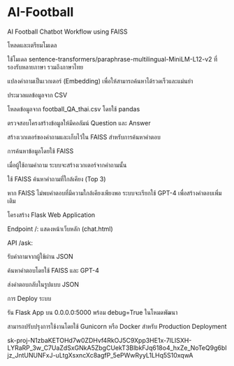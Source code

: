 # AI-Football
AI Football Chatbot Workflow using FAISS

โหลดและเตรียมโมเดล

ใช้โมเดล sentence-transformers/paraphrase-multilingual-MiniLM-L12-v2 ที่รองรับหลายภาษา รวมถึงภาษาไทย

แปลงคำถามเป็นเวกเตอร์ (Embedding) เพื่อให้สามารถค้นหาได้รวดเร็วและแม่นยำ

ประมวลผลข้อมูลจาก CSV

โหลดข้อมูลจาก football_QA_thai.csv โดยใช้ pandas

ตรวจสอบโครงสร้างข้อมูลให้มีคอลัมน์ Question และ Answer

สร้างเวกเตอร์ของคำถามและเก็บไว้ใน FAISS สำหรับการค้นหาคำตอบ

การค้นหาข้อมูลโดยใช้ FAISS

เมื่อผู้ใช้ถามคำถาม ระบบจะสร้างเวกเตอร์จากคำถามนั้น

ใช้ FAISS ค้นหาคำถามที่ใกล้เคียง (Top 3)

หาก FAISS ไม่พบคำตอบที่มีความใกล้เคียงเพียงพอ ระบบจะเรียกใช้ GPT-4 เพื่อสร้างคำตอบเพิ่มเติม

โครงสร้าง Flask Web Application

Endpoint /: แสดงหน้าเว็บหลัก (chat.html)

API /ask:

รับคำถามจากผู้ใช้ผ่าน JSON

ค้นหาคำตอบโดยใช้ FAISS และ GPT-4

ส่งคำตอบกลับในรูปแบบ JSON

การ Deploy ระบบ

รัน Flask App บน 0.0.0.0:5000 พร้อม debug=True ในโหมดพัฒนา

สามารถปรับปรุงการใช้งานโดยใช้ Gunicorn หรือ Docker สำหรับ Production Deployment

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
